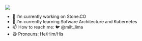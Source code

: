 ![](https://komarev.com/ghpvc/?username=miltlima&color=red)
                 

- 🔭 I’m currently working on Stone.CO
- 🌱 I’m currently learning Sofware Architecture and Kubernetes
- 📫 How to reach me: 🐦 @milt_lima 
- 😄 Pronouns: He/Him/His

<!--START_SECTION:waka-->
```text
```
<!--END_SECTION:waka-->

